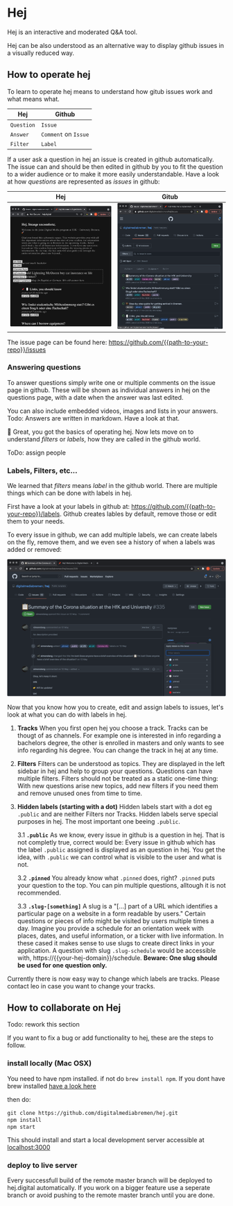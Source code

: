 # Hej

Hej is an interactive and moderated Q&A tool.

Hej can be also understood as an alternative way to display github issues in a visually reduced way.

## How to operate hej

To learn to operate hej means to understand how gitub issues work and what means what.

| Hej      | Github           |
| -------- | ---------------- |
| `Question` | `Issue`            |
| `Answer`   | `Comment` on `Issue` |
| `Filter`   | `Label`            |

If a user ask a question in hej an issue is created in github automatically. The issue can and should be then edited in github by you to fit the question to a wider audience or to make it more easily understandable.
Have a look at how _questions_ are represented as _issues_ in github:

| Hej                    | Gitub                    |
| ---------------------- | ------------------------- |
| ![](docs/issues-in-hej.png) | ![](docs/issues-in-github.png) |

The issue page can be found here: https://github.com/{{path-to-your-repo}}/issues

### Answering questions

To answer questions simply write one or multiple comments on the issue page in github. These will be shown as individual answers in hej on the questions page, with a date when the answer was last edited.

You can also include embedded videos, images and lists in your answers.
Todo: Answers are written in markdown. Have a look at that.

🚀 Great, you got the basics of operating hej. Now lets move on to understand _filters_ or _labels_, how they are called in the github world.

ToDo: assign people

### Labels, Filters, etc...

We learned that _filters_ means _label_ in the github world. There are multiple things which can be done with labels in hej.

First have a look at your labels in github at: https://github.com/{{path-to-your-repo}}/labels.
Github creates lables by default, remove those or edit them to your needs.

To every issue in github, we can add multiple labels, we can create labels on the fly, remove them, and we even see a history of when a labels was added or removed:

![](docs/labels.png)

Now that you know how you to create, edit and assign labels to issues, let's look at what you can do with labels in hej.

1. **Tracks**
    When you first open hej you choose a track. Tracks can be thougt of as channels. For example one is interested in info regarding a bachelors degree, the other is enrolled in masters and only wants to see info regarding his degree. 
    You can change the track in hej at any time.

2. **Filters**
    Filters can be understood as topics. They are displayed in the left sidebar in hej and help to group your questions. Questions can have multiple filters.
    Filters should not be treated as a static one-time thing: With new questions arise new topics, add new filters if you need them and remove unused ones from time to time.

3. **Hidden labels (starting with a dot)**
    Hidden labels start with a dot eg `.public` and are neither Filters nor Tracks.
    Hidden labels serve special purposes in hej. The most important one beeing `.public`.

    3.1 **`.public`**
    As we know, every issue in github is a question in hej. That is not completly true, correct would be: Every issue in github which has the label `.public` assigned is displayed as an question in hej. You get the idea, with `.public` we can control what is visible to the user and what is not.

    3.2 **`.pinned`**
    You already know what `.pinned` does, right? `.pinned` puts  your question to the top. You can pin multiple questions, alltough it is not recommended. 

    3.3 **`.slug-[something]`**
    A slug is a "[...] part of a URL which identifies a particular page on a website in a form readable by users."
    Certain questions or pieces of info might be visited by users multiple times a day.
    Imagine you provide a schedule for an orientation week with places, dates, and useful information, or a ticker with live information. In these cased it makes sense to use slugs to create direct links in your application.
    A question with slug `.slug-schedule` would be accessible with, https://{{your-hej-domain}}/schedule.
    **Beware: One slug should be used for one question only.**

Currently there is now easy way to change which labels are tracks. Please contact leo in case you want to change your tracks.


## How to collaborate on Hej

Todo: rework this section

If you want to fix a bug or add functionality to hej, these are the steps to follow.

### install locally (Mac OSX)

You need to have npm installed. if not do `brew install npm`. If you dont have brew installed [have a look here](https://docs.brew.sh/Installation.html)

then do:
```
git clone https://github.com/digitalmediabremen/hej.git
npm install
npm start
```

This should install and start a local development server accessible at [localhost:3000](http://localhost:3000)

### deploy to live server

Every successfull build of the remote master branch will be deployed to hej.digital automatically. 
If you work on a bigger feature use a seperate branch or avoid pushing to the remote master branch until you are done.